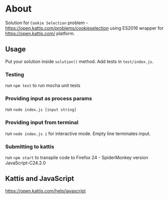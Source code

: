 # About
Solution for `Cookie Selection` problem - https://open.kattis.com/problems/cookieselection using ES2016 wrapper for https://open.kattis.com/ platform.

## Usage
Put your solution inside `solution()` method. Add tests in `test/index.js`.

### Testing
run `npm test` to run mocha unit tests

### Providing input as process params
run `node index.js [input string]`

### Providing input from terminal
run `node index.js i` for interactive mode. Empty line terminates input.

### Submitting to kattis
run `npm start` to transpile code to Firefox 24 - SpiderMonkey version JavaScript-C24.2.0

## Kattis and JavaScript
https://open.kattis.com/help/javascript
